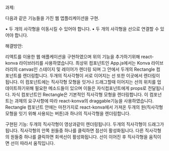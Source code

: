 과제:

다음과 같은 기능들을 가진 웹 앱플리케이션을 구현.

• 두 개의 사각형을 이동시킬 수 있어야 합니다.
• 두 개의 사각형을 선으로 연결할 수 있어야 합니다.

해결방안:

리액트를 이용한 웹 애플케이션을 구현하였으며 위의 기능을 추가하기위해 react-konva 라이브러리를 사용하였습니다.
최상위 컴포넌트인 App.js에서는 Konva 라이브러리의 canvas인 스테이지 및 레이어가 렌더링 되며 그 안에서 두개의 Rectangle 컴포넌트를 렌더링합니다.
두개의 직사각형이 서로 이어지는 선 또한 이곳에서 렌더링이 됩니다.
이 컴포넌트에는 직사각형 모형을 잇거나 드래그할때 이어지는 선의 위치를 업데이트하기위해 필요한 메소드들이 있으며 이들은 자식컴포넌트에게 props로 전달됩니다.
자식 컴포넌트인 Rectangle은 기본적인 직사각형 모형을 렌더링합니다. 이 컴포넌트는 과제의 요구사항에 따라 react-konva의 draggable기능을 사용하였습니다.
Rectangle 컴포넌트 안에는 마찬가지로 react-konva에서 가져온 두개의 원(직사각형 모형을 잇기 위해 사용되는 버튼)과 하나의 직사각형을 렌더링합니다.

구현된 기능:
두개의 직사각형이 영상과같이 렌더링됩니다.
두개의 직사각형이 드래그가 됩니다.
직사각형의 안쪽 원들중 하나를 클릭하면 점선이 활성화됩니다.
다른 직사각형의 원들중 하나를 클릭하면 회색선이 활성화됩니다.
선이 이어진 후 직사각형을 움직이면 선이 따라서 움직입니다.
